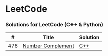 LeetCode
========

### Solutions for LeetCode (C++ & Python)

| # | Title | Solution |
|---| ----- | -------- |
|476| [Number Complement](https://leetcode.com/problems/number-complement/) | [C++](./cpp/476_number_complement.cpp) |